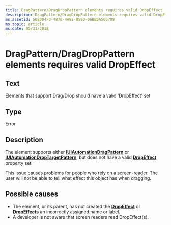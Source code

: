 ```yaml
---
title: DragPattern/DragDropPattern elements requires valid DropEffect
description: DragPattern/DragDropPattern elements requires valid DropEffect
ms.assetid: 508DD4F3-4878-4A9E-859D-06BBDA505708
ms.topic: article
ms.date: 05/31/2018
---
```


# DragPattern/DragDropPattern elements requires valid DropEffect

## Text

Elements that support Drag/Drop should have a valid 'DropEffect' set

## Type

Error

## Description

The element supports either [**IUIAutomationDragPattern**](/windows/desktop/api/UIAutomationClient/nn-uiautomationclient-iuiautomationdragpattern) or [**IUIAutomationDropTargetPattern**](/windows/desktop/api/UIAutomationClient/nn-uiautomationclient-iuiautomationdroptargetpattern), but does not have a valid [**DropEffect**](/windows/desktop/api/UIAutomationCore/nf-uiautomationcore-idragprovider-get_dropeffect) property set.

This issue causes problems for people who rely on a screen-reader. The user will not be able to tell what effect this object has when dragging.

## Possible causes

-   The element, or its parent, has not created the [**DropEffect**](/windows/desktop/api/UIAutomationCore/nf-uiautomationcore-idragprovider-get_dropeffect) or [**DropEffects**](/windows/desktop/api/UIAutomationCore/nf-uiautomationcore-idragprovider-get_dropeffects) an incorrectly assigned name or label.
-   A developer is not aware that screen readers read DropEffect(s).

 

 




